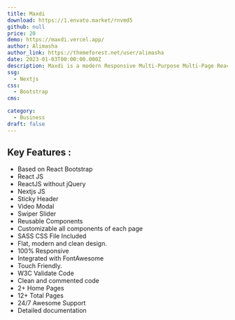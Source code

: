 ```yaml
---
title: Maxdi
download: https://1.envato.market/rnvmd5
github: null
price: 20
demo: https://maxdi.vercel.app/
author: Alimasha
author_link: https://themeforest.net/user/alimasha
date: 2023-01-03T00:00:00.000Z
description: Maxdi is a modern Responsive Multi-Purpose Multi-Page React, Nextjs template for startup digital agencies, corporate businesses, and SEO agencies that offers design, development, business consulting and online marketing services to its client.
ssg:
  - Nextjs
css:
  - Bootstrap
cms:

category:
  - Business
draft: false
---
```


## Key Features :

- Based on React Bootstrap
- React JS
- ReactJS without jQuery
- Nextjs JS
- Sticky Header
- Video Modal
- Swiper Slider
- Reusable Components
- Customizable all components of each page
- SASS CSS File Included
- Flat, modern and clean design.
- 100% Responsive
- Integrated with FontAwesome
- Touch Friendly.
- W3C Validate Code
- Clean and commented code
- 2+ Home Pages
- 12+ Total Pages
- 24/7 Awesome Support
- Detailed documentation

